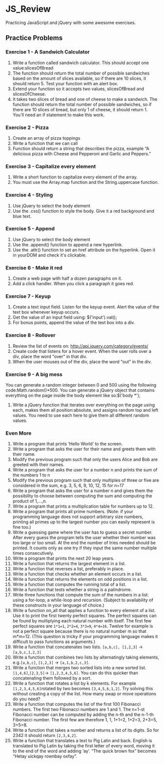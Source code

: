 # JS_Review

Practicing  JavaScript and jQuery with some awesome exercises.

## Practice Problems

### Exercise 1 - A Sandwich Calculator

1. Write a function called sandwich calculator. This should accept one value:slicesOfBread
2. The function should return the total number of possible sandwiches based on the amount of slices available, so if there are 10 slices, it should return 5. Test your function with an alert box.
3. Extend your function so it accepts two values, slicesOfBread and slicesOfCheese.
4. It takes two slices of bread and one of cheese to make a sandwich. The function should return the total number of possible sandwiches, so if there are 10 slices of bread, but only 1 of cheese, it should return 1. You'll need an if statement to make this work.
  
### Exercise 2 - Pizza

1. Create an array of pizza toppings
2. Write a function that we can call
3. Function should return a string that describes the pizza, example “A delicious pizza with Cheese and Pepperoni and Garlic and Peppers.”

### Exercise 3 - Capitalize every element

1. Write a short function to capitalize every element of the array.
2. You must use the Array.map function and the String.uppercase function.

### Exercise 4 - Styling

1. Use jQuery to select the body element
2. Use the .css() function to style the body. Give it a red background and blue text.

### Exercise 5 - Append

1. Use jQuery to select the body element
2. Use the .append() function to append a new hyperlink.
3. Use the .attr() function to set an href attribute on the hyperlink. Open it in yourDOM and check it's clickable.

### Exercise 6 - Make it red

1. Create a web page with half a dozen paragraphs on it.
2. Add a click handler. When you click a paragraph it goes red.

### Exercise 7 - Keyup

1. Create a text input field. Listen for the keyup event. Alert the value of the text box whenever keyup occurs.
2. Get the value of an input field using: ​$​(​'input'​).​val​();
3. For bonus points, append the value of the text box into a div.

### Exercise 8 - Rollover

1. Review the list of events on: <http://api.jquery.com/category/events/>
2. Create code that listens for a hover event. When the user rolls over a div, place the word "over" in that div.
3. When the user mouses out of the div, place the word "out" in the div.

### Exercise 9 - A big mess

You can generate a random integer between 0 and 500 using the following code:Math.​random​()​​*​​500.
You can generate a jQuery object that contains everything on the page inside the body element like so:$​(​'body *'​);

1. Write a jQuery function that iterates over everything on the page using each, makes them all position:absolute, and assigns random top and left values. You need to use each here to give them all different random values.

### Even More

1. Write a program that prints ‘Hello World’ to the screen.
2. Write a program that asks the user for their name and greets them with their name.
3. Modify the previous program such that only the users Alice and Bob are greeted with their names.
4. Write a program that asks the user for a number n and prints the sum of the numbers 1 to n
5. Modify the previous program such that only multiples of three or five are considered in the sum, e.g. 3, 5, 6, 9, 10, 12, 15 for n=17
6. Write a program that asks the user for a number n and gives them the possibility to choose between computing the sum and computing the product of 1,...,n.
7. Write a program that prints a multiplication table for numbers up to 12.
8. Write a program that prints all prime numbers. (Note: if your programming language does not support arbitrary size numbers, printing all primes up to the largest number you can easily represent is fine too.)
9. Write a guessing game where the user has to guess a secret number. After every guess the program tells the user whether their number was too large or too small. At the end the number of tries needed should be printed. It counts only as one try if they input the same number multiple times consecutively.
10. Write a program that prints the next 20 leap years.
11. Write a function that returns the largest element in a list.
12. Write a function that reverses a list, preferably in place.
13. Write a function that checks whether an element occurs in a list.
14. Write a function that returns the elements on odd positions in a list.
15. Write a function that computes the running total of a list.
16. Write a function that tests whether a string is a palindrome.
17. Write three functions that compute the sum of the numbers in a list: using a for-loop, a while-loop and recursion. (Subject to availability of these constructs in your language of choice.)
18. Write a function on_all that applies a function to every element of a list. Use it to print the first twenty perfect squares. The perfect squares can be found by multiplying each natural number with itself. The first few perfect squares are `1*1=1`, `2*2=4`, `3*3=9`, `4*4=16`. Twelve for example is not a perfect square because there is no natural number m so that m*m=12. (This question is tricky if your programming language makes it difficult to pass functions as arguments.)
19. Write a function that concatenates two lists. `[a,b,c], [1,2,3]` → `[a,b,c,1,2,3]`
20. Write a function that combines two lists by alternatingly taking elements, e.g.`[a,b,c]`, `[1,2,3]` → `[a,1,b,2,c,3]`.
21. Write a function that merges two sorted lists into a new sorted list. `[1,4,6]`,`[2,3,5]`→ `[1,2,3,4,5,6]`. You can do this quicker than concatenating them followed by a sort.
22. Write a function that rotates a list by k elements. For example `[1,2,3,4,5,6]`rotated by two becomes `[3,4,5,6,1,2]`. Try solving this without creating a copy of the list. How many swap or move operations do you need?
23. Write a function that computes the list of the first 100 Fibonacci numbers. The first two Fibonacci numbers are 1 and 1. The n+1-st Fibonacci number can be computed by adding the n-th and the n-1-th Fibonacci number. The first few are therefore 1, 1, 1+1=2, 1+2=3, 2+3=5, 3+5=8.
24. Write a function that takes a number and returns a list of its digits. So for 2342 it should return `[2,3,4,2]`.
25. Write a function that translates a text to Pig Latin and back. English is translated to Pig Latin by taking the first letter of every word, moving it to the end of the word and adding ‘ay’. “The quick brown fox” becomes “Hetay uickqay rownbay oxfay”.
